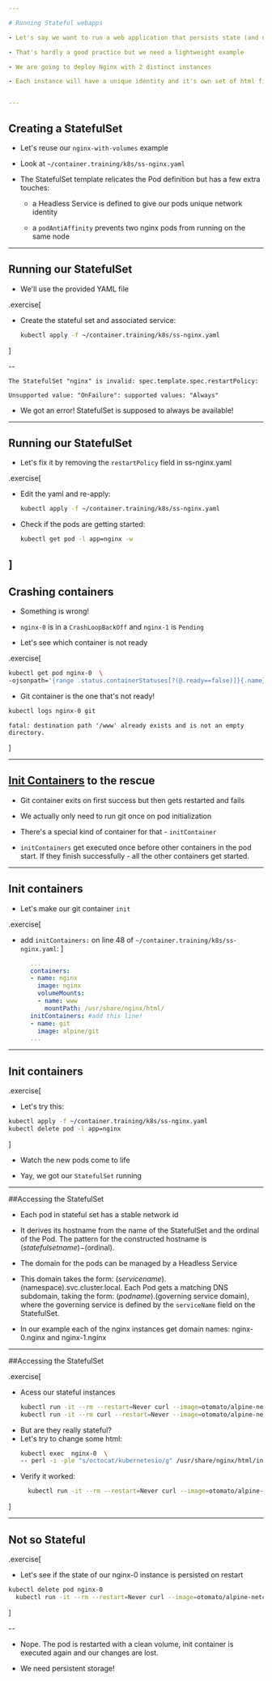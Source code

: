 ```yaml
---

# Running Stateful webapps

- Let's say we want to run a web application that persists state (and not in a database)

- That's hardly a good practice but we need a lightweight example

- We are going to deploy Nginx with 2 distinct instances

- Each instance will have a unique identity and it's own set of html files


---
```


## Creating a StatefulSet

- Let's reuse our `nginx-with-volumes` example

- Look at `~/container.training/k8s/ss-nginx.yaml`

- The StatefulSet template relicates the Pod definition but has a few extra touches:

  - a Headless Service is defined to give our pods unique network identity

  - a `podAntiAffinity` prevents two nginx pods from running on the same node  

---

## Running our StatefulSet

- We'll use the provided YAML file

.exercise[

- Create the stateful set and associated service:
  ```bash
  kubectl apply -f ~/container.training/k8s/ss-nginx.yaml
  ```
]

--

```
The StatefulSet "nginx" is invalid: spec.template.spec.restartPolicy: 

Unsupported value: "OnFailure": supported values: "Always"
```

- We got an error! StatefulSet is supposed to always be available!

---

## Running our StatefulSet

- Let's fix it by removing the `restartPolicy` field in ss-nginx.yaml

.exercise[

- Edit the yaml and re-apply:
  ```bash
  kubectl apply -f ~/container.training/k8s/ss-nginx.yaml
  ```

- Check if the pods are getting started:
  ```bash
  kubectl get pod -l app=nginx -w
  ```
]
---

## Crashing containers

- Something is wrong!

- `nginx-0` is in a `CrashLoopBackOff` and `nginx-1` is `Pending`

- Let's see which container is not ready

.exercise[
  ```bash
  kubectl get pod nginx-0  \ 
  -ojsonpath='{range .status.containerStatuses[?(@.ready==false)]}{.name}{"\n"}{end}'
  ```
  - Git container is the one that's not ready!
```bash
kubectl logs nginx-0 git
```
```
fatal: destination path '/www' already exists and is not an empty directory.
```  
]

---

## [Init Containers](https://kubernetes.io/docs/concepts/workloads/pods/init-containers/) to the rescue

- Git container exits on first success but then gets restarted and fails

- We actually only need to run git once on pod initialization

- There's a special kind of container for that - `initContainer`

- `initContainers` get executed once before other containers in the pod start. If they finish successfully - all the other containers get started.

---

## Init containers 

- Let's make our git container `init`

.exercise[
  - add `initContainers:` on line 48 of `~/container.training/k8s/ss-nginx.yaml`:
]

```yaml
      ...
      containers:
      - name: nginx
        image: nginx
        volumeMounts:
        - name: www 
          mountPath: /usr/share/nginx/html/  
      initContainers: #add this line!
      - name: git 
        image: alpine/git
      ...
```

---
## Init containers
.exercise[
  - Let's try this:
  ```bash
  kubectl apply -f ~/container.training/k8s/ss-nginx.yaml
  kubectl delete pod -l app=nginx
  ```
]
- Watch the new pods come to life

- Yay, we got our `StatefulSet` running

---

##Accessing the StatefulSet

- Each pod in stateful set has a stable network id 

- It derives its hostname from the name of the StatefulSet and the ordinal of the Pod. The pattern for the constructed hostname is $(statefulset name)-$(ordinal).

- The domain for the pods can be managed by a Headless Service 

- This domain takes the form: $(service name).$(namespace).svc.cluster.local. Each Pod gets a matching DNS subdomain, taking the form: $(podname).$(governing service domain), where the governing service is defined by the `serviceName` field on the StatefulSet.

- In our example each of the nginx instances get domain names: nginx-0.nginx and nginx-1.nginx
---

##Accessing the StatefulSet

.exercise[
- Acess our stateful instances
  ```bash
  kubectl run -it --rm --restart=Never curl --image=otomato/alpine-netcat:curl -- curl nginx-0.nginx
  kubectl run -it --rm curl --restart=Never --image=otomato/alpine-netcat:curl -- curl nginx-1.nginx
  ```
- But are they really stateful?
- Let's try to change some html:
  ```bash
  kubectl exec  nginx-0  \ 
  -- perl -i -ple "s/octocat/kubernetesio/g" /usr/share/nginx/html/index.html
  ```
- Verify it worked:
  ```bash
    kubectl run -it --rm --restart=Never curl --image=otomato/alpine-netcat:curl -- curl nginx-0.nginx
  ```
]

---
## Not so Stateful

.exercise[
- Let's see if the state of our nginx-0 instance is persisted on restart
```bash
kubectl delete pod nginx-0
  kubectl run -it --rm --restart=Never curl --image=otomato/alpine-netcat:curl -- curl nginx-0.nginx
```
]

--

- Nope. The pod is restarted with a clean volume, init container is executed again and our changes are lost.

- We need persistent storage!

